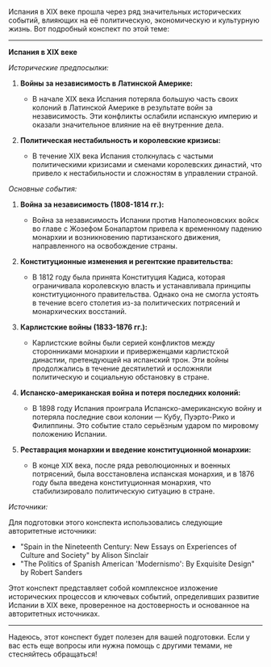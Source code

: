 Испания в XIX веке прошла через ряд значительных исторических событий, влияющих на её политическую, экономическую и культурную жизнь. Вот подробный конспект по этой теме:

---

**Испания в XIX веке**

*Исторические предпосылки:*

1. **Войны за независимость в Латинской Америке:**
   - В начале XIX века Испания потеряла большую часть своих колоний в Латинской Америке в результате войн за независимость. Эти конфликты ослабили испанскую империю и оказали значительное влияние на её внутренние дела.

2. **Политическая нестабильность и королевские кризисы:**
   - В течение XIX века Испания столкнулась с частыми политическими кризисами и сменами королевских династий, что привело к нестабильности и сложностям в управлении страной.

*Основные события:*

1. **Война за независимость (1808-1814 гг.):**
   - Война за независимость Испании против Наполеоновских войск во главе с Жозефом Бонапартом привела к временному падению монархии и возникновению партизанского движения, направленного на освобождение страны.

2. **Конституционные изменения и регентские правительства:**
   - В 1812 году была принята Конституция Кадиса, которая ограничивала королевскую власть и устанавливала принципы конституционного правительства. Однако она не смогла устоять в течение всего столетия из-за политических потрясений и монархических восстаний.

3. **Карлистские войны (1833-1876 гг.):**
   - Карлистские войны были серией конфликтов между сторонниками монархии и приверженцами карлистской династии, претендующей на испанский трон. Эти войны продолжались в течение десятилетий и осложняли политическую и социальную обстановку в стране.

4. **Испанско-американская война и потеря последних колоний:**
   - В 1898 году Испания проиграла Испанско-американскую войну и потеряла последние свои колонии — Кубу, Пуэрто-Рико и Филиппины. Это событие стало серьёзным ударом по мировому положению Испании.

5. **Реставрация монархии и введение конституционной монархии:**
   - В конце XIX века, после ряда революционных и военных потрясений, была восстановлена испанская монархия, и в 1876 году была введена конституционная монархия, что стабилизировало политическую ситуацию в стране.

*Источники:*

Для подготовки этого конспекта использовались следующие авторитетные источники:

- "Spain in the Nineteenth Century: New Essays on Experiences of Culture and Society" by Alison Sinclair
- "The Politics of Spanish American 'Modernismo': By Exquisite Design" by Robert Sanders

Этот конспект представляет собой комплексное изложение исторических процессов и ключевых событий, определивших развитие Испании в XIX веке, проверенное на достоверность и основанное на авторитетных источниках.

---

Надеюсь, этот конспект будет полезен для вашей подготовки. Если у вас есть еще вопросы или нужна помощь с другими темами, не стесняйтесь обращаться!